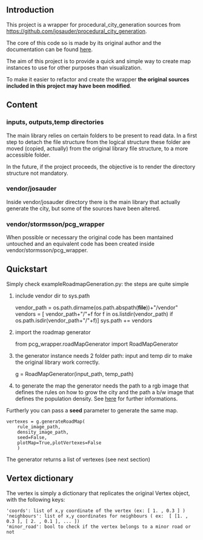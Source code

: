 ## Introduction

This project is a wrapper for procedural_city_generation sources from https://github.com/josauder/procedural_city_generation.

The core of this code so is made by its original author and the documentation can be found [here](http://josauder.github.io/procedural_city_generation).

The aim of this project is to provide a quick and simple way to create map instances to use for other purposes than visualization.

To make it easier to refactor and create the wrapper **the original sources included in this project may have been modified**.

## Content

### inputs, outputs,temp directories
The main library relies on certain folders to be present to read data.
In a first step to detach the file structure from the logical structure these folder are moved (copied, actually) from the original library file structure, to a more accessible folder.

In the future, if the project proceeds, the objective is to render the directory structure not mandatory.


### vendor/josauder
Inside vendor/josauder directory there is the main library that actually generate the city, but some of the sources have been altered.

### vendor/stormsson/pcg_wrapper
When possible or necessary the original code has been mantained untouched and an equivalent code has been created inside vendor/stormsson/pcg_wrapper.



## Quickstart
Simply check exampleRoadmapGeneration.py: the steps are quite simple

1) include vendor dir to sys.path

    vendor_path = os.path.dirname(os.path.abspath(__file__))+"/vendor"
    vendors = [ vendor_path+"/"+f for f in os.listdir(vendor_path) if os.path.isdir(vendor_path+"/"+f)]
    sys.path += vendors

2) import the roadmap generator

    from pcg_wrapper.roadMapGenerator import RoadMapGenerator

3) the generator instance needs 2 folder path: input and temp dir to make the original library work correctly.

    g = RoadMapGenerator(input_path, temp_path)

4) to generate the map the generator needs the path to a rgb image that defines the rules on how to grow the city and the path a b/w image that defines the population density.
See [here](http://josauder.github.io/procedural_city_generation) for further informations.

Furtherly you can pass a **seed** parameter to generate the same map.

    vertexes = g.generateRoadMap(
        rule_image_path,
        density_image_path,
        seed=False,
        plotMap=True,plotVertexes=False
        )

The generator returns a list of vertexes (see next section)

## Vertex dictionary
The vertex is simply a dictionary that replicates the original Vertex object, with the following keys:

    'coords': list of x,y coordinate of the vertex (ex: [ 1. , 0.3 ] )
    'neighbours': list of x,y coordinates for neighbours ( ex:  [ [1. , 0.3 ], [ 2. , 0.1 ], ... ])
    'minor_road': bool to check if the vertex belongs to a minor road or not
